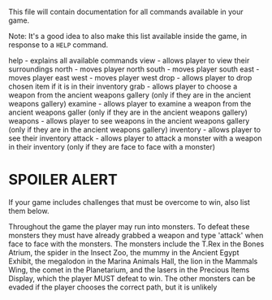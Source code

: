 This file will contain documentation for all commands available in your game.

Note:  It's a good idea to also make this list available inside the game, in response to a `HELP` command.

help - explains all available commands
view - allows player to view their surroundings
north - moves player north
south - moves player south
east - moves player east
west - moves player west
drop - allows player to drop chosen item if it is in their inventory
grab - allows player to choose a weapon from the ancient weapons gallery (only if they are in the ancient weapons gallery)
examine - allows player to examine a weapon from the ancient weapons galler (only if they are in the ancient weapons gallery)
weapons - allows player to see weapons in the ancient weapons gallery (only if they are in the ancient weapons gallery)
inventory - allows player to see their inventory
attack - allows player to attack a monster with a weapon in their inventory (only if they are face to face with a monster)


# SPOILER ALERT

If your game includes challenges that must be overcome to win, also list them below.

Throughout the game the player may run into monsters. To defeat these monsters they must have already grabbed a weapon and type 'attack' when face to face with the monsters. The monsters include the T.Rex in the Bones Atrium, the spider in the Insect Zoo, the mummy in the Ancient Egypt Exhibit, the megalodon in the Marina Animals Hall, the lion in the Mammals Wing, the comet in the Planetarium, and the lasers in the Precious Items Display, which the player MUST defeat to win. The other monsters can be evaded if the player chooses the correct path, but it is unlikely 
